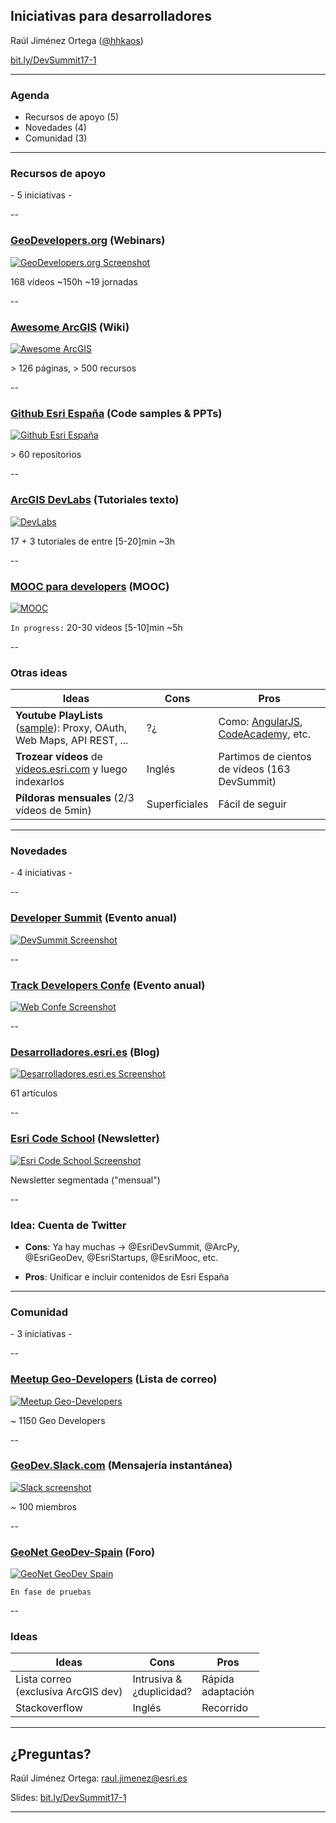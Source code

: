 <!-- .slide: class="title" -->

## Iniciativas para desarrolladores
Raúl Jiménez Ortega ([@hhkaos](//twitter.com/hhkaos))

[bit.ly/DevSummit17-1](http://bit.ly/DevSummit17-1)

---

<!-- .slide: class="agenda" -->

### Agenda

* Recursos de apoyo (5)
* Novedades (4)
* Comunidad (3)

---

<!-- .slide: class="section" -->

### Recursos de apoyo

\- 5 iniciativas -

--

### [GeoDevelopers.org](http://www.geodevelopers.org/academy) (Webinars)

[![GeoDevelopers.org Screenshot](imgs/geodevelopers.png)](http://www.geodevelopers.org/academy)

168 vídeos ~150h ~19 jornadas

--

### [Awesome ArcGIS](https://esri-es.github.io/awesome-arcgis/) (Wiki)

[![Awesome ArcGIS](imgs/awesome.png)](https://esri-es.github.io/awesome-arcgis/)

\> 126 páginas, > 500 recursos

--

### [Github Esri España](github.com/esri-es) (Code samples & PPTs)

[![Github Esri España](imgs/github-esri-es.png)](http://desarrolladores.esri.es/upcoming/moocs/plataforma-arcgis/)

\> 60 repositorios

--

### [ArcGIS DevLabs](http://desarrolladores.esri.es/upcoming/labs/) (Tutoriales texto)

[![DevLabs](imgs/devlabs.png)](http://desarrolladores.esri.es/upcoming/labs/)

17 + 3 tutoriales de entre [5-20]min ~3h

--

### [MOOC para developers](http://desarrolladores.esri.es/upcoming/moocs/plataforma-arcgis/) (MOOC)

[![MOOC](imgs/mooc.png)](http://desarrolladores.esri.es/upcoming/moocs/plataforma-arcgis/)

`In progress:` 20-30 vídeos [5-10]min ~5h

--

### Otras ideas

|Ideas|Cons|Pros|
|---|---|---|
|**Youtube PlayLists** ([sample](https://www.youtube.com/watch?v=OFltRdXsOEs&list=PLwq5dz_FjCx4xknDRCNqNR_mRIfMRLkXa)): Proxy, OAuth, Web Maps, API REST, ...|?¿|Como: [AngularJS](https://www.youtube.com/user/angularjs/playlists), [CodeAcademy](https://www.youtube.com/user/learncodeacademy/playlists), etc.
|**Trozear vídeos** de [videos.esri.com](http://www.esri.com/videos) y luego indexarlos|Inglés| Partimos de cientos de vídeos (163 DevSummit)
|**Píldoras mensuales** (2/3 vídeos de 5min)|Superficiales|Fácil de seguir|

---

<!-- .slide: class="section" -->

### Novedades

\- 4 iniciativas -

--

### [Developer Summit](https://github.com/esri-es/devsummits-esri-spain/) (Evento anual)

[![DevSummit Screenshot](imgs/devsummit-2017.png)](http://desarrolladores.esri.es)

--

### [Track Developers Confe](http://conferencia.esri.es) (Evento anual)

[![Web Confe Screenshot](imgs/uc16-track-developers.png)](http://conferencia.esri.es)

--

### [Desarrolladores.esri.es](http://desarrolladores.esri.es) (Blog)

[![Desarrolladores.esri.es Screenshot](imgs/desarrolladores.esri.es.png)](http://desarrolladores.esri.es)

61 artículos

--

### [Esri Code School](http://desarrolladores.esri.es/code-school/) (Newsletter)

[![Esri Code School Screenshot](imgs/code-school.png)](http://desarrolladores.esri.es/code-school/)

Newsletter segmentada ("mensual")

--

### Idea: Cuenta de Twitter

* **Cons**: Ya hay muchas -> @EsriDevSummit, @ArcPy,<br>
@EsriGeoDev, @EsriStartups, @EsriMooc, etc.

* **Pros**: Unificar e incluir contenidos de Esri España

---

<!-- .slide: class="section" -->

### Comunidad

\- 3 iniciativas -

--

### [Meetup Geo-Developers](https://www.meetup.com/es-ES/Geo-Developers/messages/archive/) (Lista de correo)

[![Meetup Geo-Developers](imgs/meetup-geodevelopers.png)](https://www.meetup.com/es-ES/Geo-Developers/messages/archive/)

~ 1150 Geo Developers

--

### [GeoDev.Slack.com](https://geodev.slack.com) (Mensajería instantánea)

[![Slack screenshot](imgs/geodev.slack.com.png)](https://geodev.slack.com)

~ 100 miembros

--

### [GeoNet GeoDev-Spain](https://geonet.esri.com/groups/geodev-spain) (Foro)

[![GeoNet GeoDev Spain](imgs/geonet-geodev-spain.png)](https://geonet.esri.com/groups/geodev-spain)

`En fase de pruebas`

--

### Ideas

|Ideas|Cons|Pros|
|---|---|---|
|Lista correo<br>(exclusiva ArcGIS dev)|Intrusiva & <br>¿duplicidad?|Rápida <br>adaptación
|Stackoverflow|Inglés|Recorrido

---

<!-- .slide: class="section centered" -->

## ¿Preguntas?

Raúl Jiménez Ortega: raul.jimenez@esri.es

Slides: [bit.ly/DevSummit17-1](http://bit.ly/DevSummit17-1)

---

<!-- .slide: class="end" -->
#

